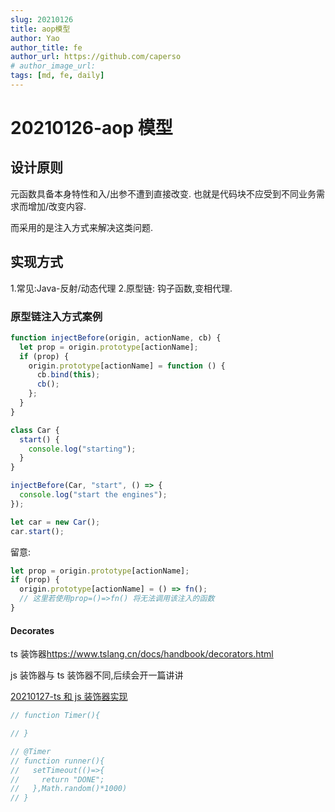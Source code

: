 ```yaml
---
slug: 20210126
title: aop模型
author: Yao
author_title: fe
author_url: https://github.com/caperso
# author_image_url:
tags: [md, fe, daily]
---
```


# 20210126-aop 模型

## 设计原则

元函数具备本身特性和入/出参不遭到直接改变.
也就是代码块不应受到不同业务需求而增加/改变内容.

而采用的是注入方式来解决这类问题.

## 实现方式

1.常见:Java-反射/动态代理 2.原型链: 钩子函数,变相代理.

### 原型链注入方式案例

```js
function injectBefore(origin, actionName, cb) {
  let prop = origin.prototype[actionName];
  if (prop) {
    origin.prototype[actionName] = function () {
      cb.bind(this);
      cb();
    };
  }
}

class Car {
  start() {
    console.log("starting");
  }
}

injectBefore(Car, "start", () => {
  console.log("start the engines");
});

let car = new Car();
car.start();
```

留意:

```js
let prop = origin.prototype[actionName];
if (prop) {
  origin.prototype[actionName] = () => fn();
  // 这里若使用prop=()=>fn() 将无法调用该注入的函数
}
```

#### Decorates

ts 装饰器<https://www.tslang.cn/docs/handbook/decorators.html>

js 装饰器与 ts 装饰器不同,后续会开一篇讲讲

[20210127-ts 和 js 装饰器实现](./20210127-ts和js装饰器实现.md)

```ts
// function Timer(){

// }

// @Timer
// function runner(){
//   setTimeout(()=>{
//     return "DONE";
//   },Math.random()*1000)
// }
```
